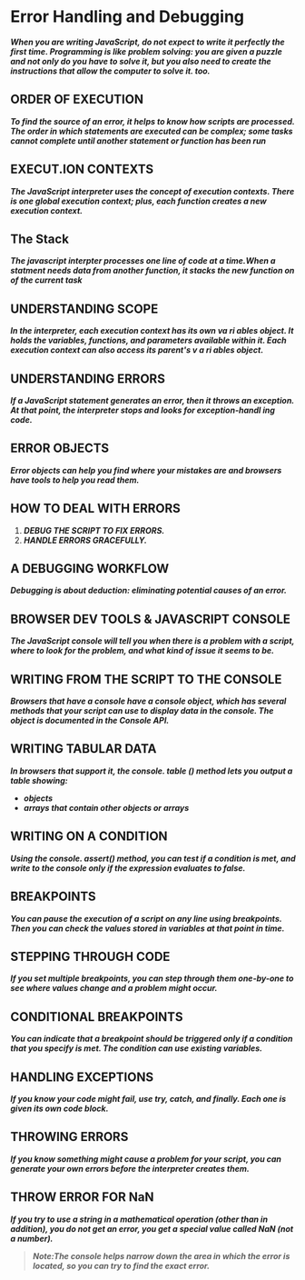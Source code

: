 # Error Handling and Debugging
***When you are writing JavaScript, do not expect to write it perfectly the first time. Programming is like problem solving: you are given a puzzle and not only do you have to solve it, but you also need to create the instructions that allow the computer to solve it. too.***

## ORDER OF EXECUTION 
***To find the source of an error, it helps to know how scripts are processed. The order in which statements are executed can be complex; some tasks cannot complete until another statement or function has been run***

## EXECUT.ION CONTEXTS
***The JavaScript interpreter uses the concept of execution contexts. There is one global execution context; plus, each function creates a new  execution context.***

## The Stack
***The javascript interpter processes one line of code at a time.When a statment needs data from another function, it stacks the new function on of the current task***

## UNDERSTANDING SCOPE
***In the interpreter, each execution context has its own va ri ables object. It holds the variables, functions, and parameters available within it. Each execution context can also access its parent's v a ri ables object.***

## UNDERSTANDING ERRORS
***If a JavaScript statement generates an error, then it throws an exception. At that point, the interpreter stops and looks for exception-handl ing code.***

## ERROR OBJECTS
***Error objects can help you find where your mistakes are and browsers have tools to help you read them.***

## HOW TO DEAL WITH ERRORS
1. ***DEBUG THE SCRIPT TO FIX ERRORS.***
2. ***HANDLE ERRORS GRACEFULLY.***

## A DEBUGGING WORKFLOW
***Debugging is about deduction: eliminating potential causes of an error.***

## BROWSER DEV TOOLS & JAVASCRIPT CONSOLE
***The JavaScript console will tell you when there is a problem with a script, where to look for the problem, and what kind of issue it seems to be.***

## WRITING FROM THE SCRIPT TO THE CONSOLE
***Browsers that have a console have a console object, which has several methods that your script can use to display data in the console. The object is documented in the Console API.***

## WRITING TABULAR DATA
***In browsers that support it, the console. table () method lets you output a table showing:*** 
- ***objects*** 
- ***arrays that contain other objects or arrays***

## WRITING ON A CONDITION
***Using the console. assert() method, you can test if a condition is met, and write to the console only if the expression evaluates to false.***

## BREAKPOINTS
***You can pause the execution of a script on any line using breakpoints. Then you can check the values stored in variables at that point in time.***

## STEPPING THROUGH CODE 
***If you set multiple breakpoints, you can step through them one-by-one to see where values change and a problem might occur.***

## CONDITIONAL BREAKPOINTS
***You can indicate that a breakpoint should be triggered only if a condition that you specify is met. The condition can use existing variables.***

## HANDLING EXCEPTIONS
***If you know your code might fail, use try, catch, and finally. Each one is given its own code block.***

## THROWING ERRORS
***If you know something might cause a problem for your script, you can generate your own errors before the interpreter creates them.***

## THROW ERROR FOR NaN
***If you try to use a string in a mathematical operation (other than in addition), you do not get an error, you get a special value called NaN (not a number).***

> ***Note:The console helps narrow down the area in which the error is located, so you can try to find the exact error.*** 